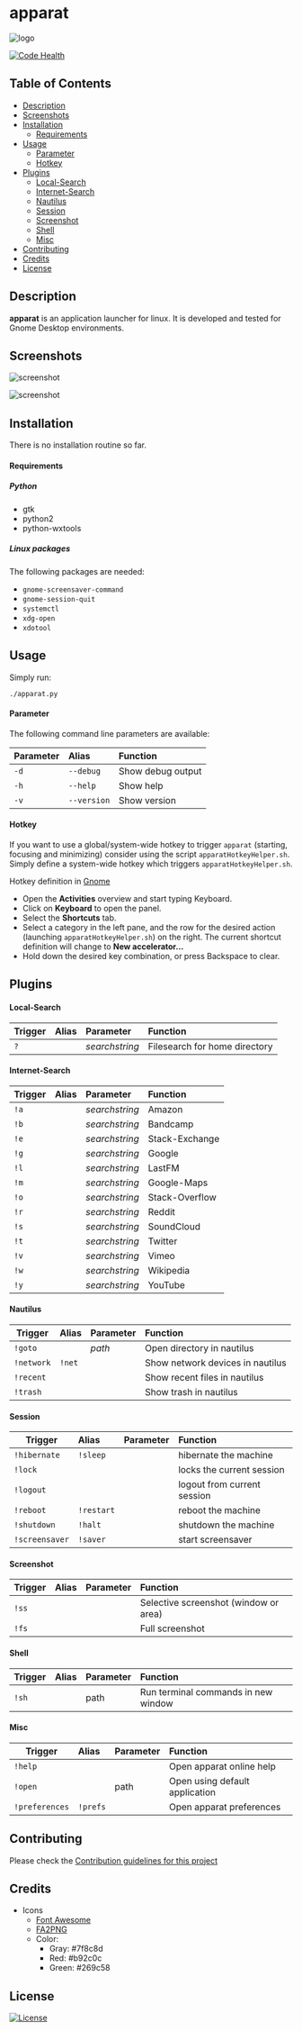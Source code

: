 # <a name="top"> apparat


![logo](https://raw.githubusercontent.com/yafp/apparat/master/apparat/gfx/core/128/appIcon.png)

[![Code Health](https://landscape.io/github/yafp/apparat/master/landscape.svg?style=flat)](https://landscape.io/github/yafp/apparat/master)


## <a name="toc">Table of Contents

  * [Description](#description)
  * [Screenshots](#screenshots)
  * [Installation](#installation)
    * [Requirements](rRequirements)
  * [Usage](#usage)
    * [Parameter](#parameter)
    * [Hotkey](#hotkey)
  * [Plugins](#plugins)
    * [Local-Search](#local-search)
    * [Internet-Search](#internet-search)
    * [Nautilus](#nautilus)
    * [Session](#session)
    * [Screenshot](#screenshot)
    * [Shell](#shell)
    * [Misc](#misc)
  * [Contributing](#contributing)
  * [Credits](#credits)
  * [License](#license)


## <a name="description">Description

__apparat__ is an application launcher for linux. It is developed and tested for Gnome Desktop environments.


## <a name="screenshots">Screenshots
![screenshot](https://raw.githubusercontent.com/yafp/apparat/master/docs/screenshots_ui/screenshot_ui.png)

![screenshot](https://raw.githubusercontent.com/yafp/apparat/master/docs/screenshots_ui/screenshot_trayicon.png)

## <a name="installation">Installation
There is no installation routine so far.

#### <a name="requirements">Requirements
##### Python
- gtk
- python2
- python-wxtools

##### Linux packages
The following packages are needed:
- ```gnome-screensaver-command```
- ```gnome-session-quit```
- ```systemctl```
- ```xdg-open```
- ```xdotool```


## <a name="usage">Usage
Simply run:
```
./apparat.py
```


#### <a name="parameter">Parameter
The following command line parameters are available:

| Parameter     | Alias          | Function            |
| ------------- |:---------------| :-------------------|
| ```-d```      | ```--debug```  | Show debug output   |
| ```-h```      | ```--help```   | Show help           |
| ```-v```      | ```--version```| Show version        |


#### <a name="hotkey">Hotkey
If you want to use a global/system-wide hotkey to trigger ```apparat``` (starting, focusing and minimizing) consider using the script ```apparatHotkeyHelper.sh```. Simply define a system-wide hotkey which triggers ```apparatHotkeyHelper.sh```.

Hotkey definition in [Gnome](https://help.gnome.org/users/gnome-help/stable/keyboard-shortcuts-set.html.en)
* Open the **Activities** overview and start typing Keyboard.
* Click on **Keyboard** to open the panel.
* Select the **Shortcuts** tab.
* Select a category in the left pane, and the row for the desired action (launching ```apparatHotkeyHelper.sh```)  on the right. The current shortcut definition will change to **New accelerator…**
* Hold down the desired key combination, or press Backspace to clear.



## <a name="plugins">Plugins
#### <a name="local-search">Local-Search
| Trigger          | Alias          | Parameter      | Function                      |
|------------------|:---------------|:---------------|:----------------------------- |
| ```?```          |                | _searchstring_ | Filesearch for home directory |


#### <a name="internet-search">Internet-Search
| Trigger          | Alias          | Parameter      | Function       |
|------------------|:---------------|:---------------|:-------------- |
| ```!a```         |                | _searchstring_ | Amazon         |
| ```!b```         |                | _searchstring_ | Bandcamp       |
| ```!e```         |                | _searchstring_ | Stack-Exchange |
| ```!g```         |                | _searchstring_ | Google         |
| ```!l```         |                | _searchstring_ | LastFM         |
| ```!m```         |                | _searchstring_ | Google-Maps    |
| ```!o```         |                | _searchstring_ | Stack-Overflow |
| ```!r```         |                | _searchstring_ | Reddit         |
| ```!s```         |                | _searchstring_ | SoundCloud     |
| ```!t```         |                | _searchstring_ | Twitter        |
| ```!v```         |                | _searchstring_ | Vimeo          |
| ```!w```         |                | _searchstring_ | Wikipedia      |
| ```!y```         |                | _searchstring_ | YouTube        |


#### <a name="nautilus">Nautilus
| Trigger          | Alias          | Parameter      | Function                         |
|------------------|:-------------- |:---------------|:---------------------------------|
| ```!goto```      |                | _path_         | Open directory in nautilus       |
| ```!network```   | ```!net```     |                | Show network devices in nautilus |
| ```!recent```    |                |                | Show recent files in nautilus    |
| ```!trash```     |                |                | Show trash in nautilus           |


#### <a name="session">Session
| Trigger            | Alias          | Parameter      | Function                    |
|--------------------|:-------------- |:---------------|:----------------------------|
| ```!hibernate```   | ```!sleep```   |                | hibernate the machine       |
| ```!lock```        |                |                | locks the current session   |
| ```!logout```      |                |                | logout from current session |
| ```!reboot```      | ```!restart``` |                | reboot the machine          |
| ```!shutdown```    | ```!halt```    |                | shutdown the machine        |
| ```!screensaver``` | ```!saver```   |                | start screensaver           |


#### <a name="screenshot">Screenshot
| Trigger          | Alias              | Parameter      | Function                              |
|------------------|:------------------ |:---------------|:--------------------------------------|
| ```!ss```        |                    |                | Selective screenshot (window or area) |
| ```!fs```        |                    |                | Full screenshot                       |


#### <a name="shell">Shell
| Trigger          | Alias              | Parameter      | Function                            |
|------------------|:------------------ |:---------------|:------------------------------------|
| ```!sh```        |                    | path           | Run terminal commands in new window |


#### <a name="misc">Misc
| Trigger            | Alias              | Parameter      | Function                         |
|--------------------|:------------------ |:---------------|:---------------------------------|
| ```!help```        |                    |                | Open apparat online help         |
| ```!open```        |                    | path           | Open using default application   |
| ```!preferences``` | ```!prefs```       |                | Open apparat preferences         |




## <a name="contributing">Contributing
Please check the [Contribution guidelines for this project](.github/CONTRIBUTING.md)



## <a name="credits">Credits
* Icons
  * [Font Awesome](http://fontawesome.io)
  * [FA2PNG](http://fa2png.io/)
  * Color:
    * Gray: #7f8c8d
    * Red: #b92c0c
    * Green: #269c58


## <a name="license">License
[![License](https://img.shields.io/badge/license-GPL3-brightgreen.svg)](LICENSE)
